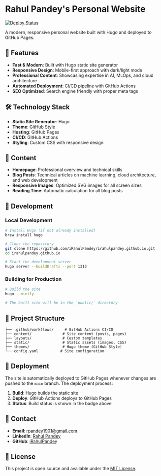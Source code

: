 # Rahul Pandey's Personal Website

[![Deploy Status](https://github.com/iRahulPandey/irahulpandey.github.io/actions/workflows/deploy.yml/badge.svg)](https://github.com/iRahulPandey/irahulpandey.github.io/actions/workflows/deploy.yml)

A modern, responsive personal website built with Hugo and deployed to GitHub Pages.

## 🚀 Features

- **Fast & Modern**: Built with Hugo static site generator
- **Responsive Design**: Mobile-first approach with dark/light mode
- **Professional Content**: Showcasing expertise in AI, MLOps, and cloud architecture
- **Automated Deployment**: CI/CD pipeline with GitHub Actions
- **SEO Optimized**: Search engine friendly with proper meta tags

## 🛠️ Technology Stack

- **Static Site Generator**: Hugo
- **Theme**: GitHub Style
- **Hosting**: GitHub Pages
- **CI/CD**: GitHub Actions
- **Styling**: Custom CSS with responsive design

## 📝 Content

- **Homepage**: Professional overview and technical skills
- **Blog Posts**: Technical articles on machine learning, cloud architecture, and web development
- **Responsive Images**: Optimized SVG images for all screen sizes
- **Reading Time**: Automatic calculation for all blog posts

## 🔧 Development

### Local Development

```bash
# Install Hugo (if not already installed)
brew install hugo

# Clone the repository
git clone https://github.com/iRahulPandey/irahulpandey.github.io.git
cd irahulpandey.github.io

# Start the development server
hugo server --buildDrafts --port 1313
```

### Building for Production

```bash
# Build the site
hugo --minify

# The built site will be in the `public/` directory
```

## 📁 Project Structure

```
├── .github/workflows/     # GitHub Actions CI/CD
├── content/              # Site content (posts, pages)
├── layouts/              # Custom templates
├── static/               # Static assets (images, CSS)
├── themes/               # Hugo theme (GitHub Style)
└── config.yaml          # Site configuration
```

## 🚀 Deployment

The site is automatically deployed to GitHub Pages whenever changes are pushed to the `main` branch. The deployment process:

1. **Build**: Hugo builds the static site
2. **Deploy**: GitHub Actions deploys to GitHub Pages
3. **Status**: Build status is shown in the badge above

## 📧 Contact

- **Email**: rpandey1901@gmail.com
- **LinkedIn**: [Rahul Pandey](https://www.linkedin.com/in/rahulpandey1901/)
- **GitHub**: [iRahulPandey](https://github.com/iRahulPandey)

## 📄 License

This project is open source and available under the [MIT License](LICENSE).

